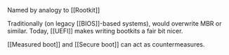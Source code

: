 Named by analogy to [[Rootkit]]

Traditionally (on legacy [[BIOS]]-based systems), would overwrite MBR or similar. Today, [[UEFI]] makes writing bootkits a fair bit nicer.

[[Measured boot]] and [[Secure boot]] can act as countermeasures.